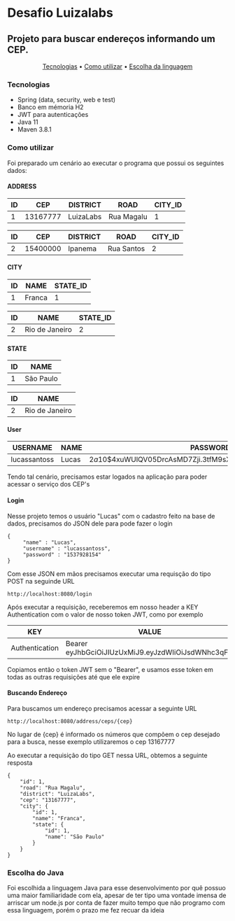 # Desafio Luizalabs

## Projeto para buscar endereços informando um CEP.

<p align="center">
 <a href="#tecnologias">Tecnologias</a> • 
 <a href="#comoUsar">Como utilizar</a> •
  <a href="#java">Escolha da linguagem</a>
</p>

<h3 id="tecnologias"> Tecnologias </h3>

<ul>
  <li>Spring (data, security, web e test)</li>
  <li>Banco em mémoria H2</li>
  <li>JWT para autenticações</li>
  <li> Java 11 </li>
  <li> Maven 3.8.1</li>
</ul>


<h3 id="comoUsar"> Como utilizar </h3>

<p>Foi preparado um cenário ao executar o programa que possui os seguintes dados: </p>

<h4> ADDRESS </h4>

| ID | CEP | DISTRICT | ROAD | CITY_ID
| ------------ | ------------- | ------------- | ------------- |  ------------- |
| 1 | 13167777 | LuizaLabs | Rua Magalu | 1 |

| ID | CEP | DISTRICT | ROAD | CITY_ID
| ------------ | ------------- | ------------- | ------------- |  ------------- |
| 2 | 15400000 | Ipanema | Rua Santos | 2 |

<h4> CITY </h4>

| ID | NAME | STATE_ID 
| ------------ | ------------- | ------------- |
| 1 | Franca | 1 | 

| ID | NAME | STATE_ID 
| ------------ | ------------- | ------------- |
| 2 | Rio de Janeiro | 2 | 

<h4> STATE </h4>

| ID | NAME | 
| ------------ | ------------- | 
| 1 | São Paulo |


| ID | NAME | 
| ------------ | ------------- | 
| 2 | Rio de Janeiro |

<h4> User </h4>

| USERNAME | NAME | PASSWORD 
| ------------ | ------------- | ------------- |
| lucassantoss | Lucas | $2a$10$4xuWUlQV05DrcAsMD7Zji.3tfM9sX25hjs5JDX43q3ajmDbb2jMRy | 


<p>Tendo tal cenário, precisamos estar logados na aplicação para poder acessar o serviço dos CEP's</p>

<h4> Login </h4>

<p>Nesse projeto temos o usuário "Lucas" com o cadastro feito na base de dados, precisamos do JSON dele para pode fazer o login</p>

    {
         "name" : "Lucas",
         "username" : "lucassantoss",
         "password" : "1537928154"
    }
    
<p> Com esse JSON em mãos precisamos executar uma requisção do tipo POST na seguinde URL </p>
          
    http://localhost:8080/login
    
<p> Após executar a requisição, receberemos em nosso header a KEY Authentication com o valor de nosso token JWT, como por exemplo </p>

| KEY | VALUE | 
| ------------ | ------------- | 
| Authentication | Bearer eyJhbGciOiJIUzUxMiJ9.eyJzdWIiOiJsdWNhc3qF...  |

<p> Copiamos então o token JWT sem o "Bearer", e usamos esse token em todas as outras requisições até que ele expire </p>

<h4> Buscando Endereço </h4>

<p> Para buscamos um endereço precisamos acessar a seguinte URL </p>
        
    http://localhost:8080/address/ceps/{cep}
    
<p> No lugar de {cep} é informado os números que compõem o cep desejado para a busca, nesse exemplo utilizaremos o cep 13167777 </p>
<p> Ao executar a requisição do tipo GET nessa URL, obtemos a seguinte resposta </p>


    {
        "id": 1,
        "road": "Rua Magalu",
        "district": "LuizaLabs",
        "cep": "13167777",
        "city": {
            "id": 1,
            "name": "Franca",
            "state": {
                "id": 1,
                "name": "São Paulo"
            }
        }
    }
    
    
<h3 id="java"> Escolha do Java </h3>

<p> Foi escolhida a linguagem Java para esse desenvolvimento por quê possuo uma maior familiaridade com ela, apesar de ter tipo uma vontade imensa de arriscar um node.js por conta de fazer muito tempo que não programo com essa linguagem, porém o prazo me fez recuar da ideia </p>
